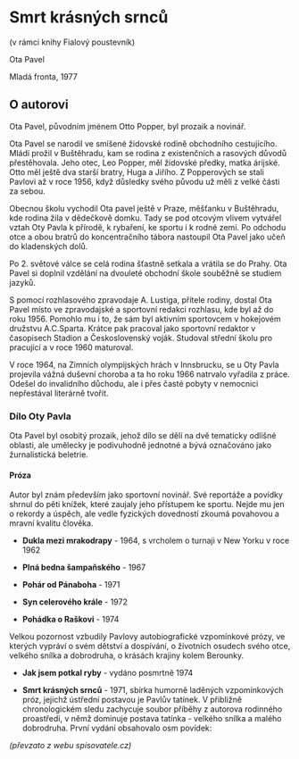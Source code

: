 # Smrt krásných srnců

(v rámci knihy Fialový poustevník)

Ota Pavel

Mladá fronta, 1977

## O autorovi

Ota Pavel, původním jménem Otto Popper, byl prozaik a novinář.

Ota Pavel se narodil ve smíšené židovské rodině obchodního cestujícího. Mládí prožil v Buštěhradu, kam se rodina z existenčních a rasových důvodů přestěhovala. Jeho otec, Leo Popper, měl židovské předky, matka árijské. Otto měl ještě dva starší bratry, Huga a Jiřího. Z Popperových se stali Pavlovi až v roce 1956, když důsledky svého původu už měli z velké části za sebou.

Obecnou školu vychodil Ota pavel ještě v Praze, měšťanku v Buštěhradu, kde rodina žila v dědečkově domku. Tady se pod otcovým vlivem vytvářel vztah Oty Pavla k přírodě, k rybaření, ke sportu i k rodné zemi. Po odchodu otce a obou bratrů do koncentračního tábora nastoupil Ota Pavel jako učeň do kladenských dolů.

Po 2. světové válce se celá rodina šťastně setkala a vrátila se do Prahy. Ota Pavel si doplnil vzdělání na dvouleté obchodní škole souběžně se studiem jazyků.

S pomocí rozhlasového zpravodaje A. Lustiga, přítele rodiny, dostal Ota Pavel místo ve zpravodajské a sportovní redakci rozhlasu, kde byl až do roku 1956. Pomohlo mu i to, že sám byl aktivním sportovcem v hokejovém družstvu A.C.Sparta. Krátce pak pracoval jako sportovní redaktor v časopisech Stadion a Československý voják. Studoval střední školu pro pracující a v roce 1960 maturoval.

V roce 1964, na Zimních olympijských hrách v Innsbrucku, se u Oty Pavla projevila vážná duševní choroba a ta ho roku 1966 natrvalo vyřadila z práce. Odešel do invalidního důchodu, ale i přes časté pobyty v nemocnici nepřestával literárně tvořit.

### Dílo Oty Pavla

Ota Pavel byl osobitý prozaik, jehož dílo se dělí na dvě tematicky odlišné oblasti, ale umělecky je podivuhodně jednotné a bývá označováno jako žurnalistická beletrie.

#### Próza

Autor byl znám především jako sportovní novinář. Své reportáže a povídky shrnul do pěti knížek, které zaujaly jeho přístupem ke sportu. Nejde mu jen o rekordy a úspěch, ale vedle fyzických dovedností zkoumá povahovou a mravní kvalitu člověka.

- **Dukla mezi mrakodrapy** - 1964, s vrcholem o turnaji v New Yorku v roce 1962

- **Plná bedna šampaňského** - 1967

- **Pohár od Pánaboha** - 1971

- **Syn celerového krále** - 1972

- **Pohádka o Raškovi** - 1974

Velkou pozornost vzbudily Pavlovy autobiografické vzpomínkové prózy, ve kterých vypráví o svém dětství a dospívání, o životních osudech svého otce, velkého snílka a dobrodruha, o krásách krajiny kolem Berounky.

- **Jak jsem potkal ryby** - vydáno posmrtně 1974

- **Smrt krásných srnců** - 1971, sbírka humorně laděných vzpomínkových próz, jejichž ústřední postavou je Pavlův tatínek. V přibližně chronologickém sledu zachycuje soubor příběhy z autorova rodinného proastředí, v němž dominuje postava tatínka - velkého snílka a malého dobrodruha. První vydání obsahovalo osm povídek:

*(převzato z webu spisovatele.cz)*
